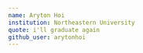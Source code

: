 ```yaml
---
name: Aryton Hoi
institution: Northeastern University
quote: i'll graduate again
github_user: arytonhoi
---
```

